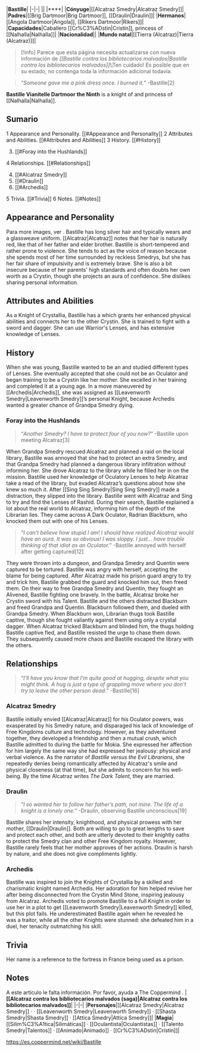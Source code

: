 |**Bastille**|
|-|-|
||
|****|
|**Cónyuge**|[[Alcatraz Smedry\|Alcatraz Smedry]]|
|**Padres**|[[Brig Dartmoor\|Brig Dartmoor]], [[Draulin\|Draulin]]|
|**Hermanos**|[[Angola Dartmoor\|Angola]], [[Rikers Dartmoor\|Rikers]]|
|**Capacidades**|Caballero [[Cr%C3%ADstin\|Crístin]], princess of [[Nalhalla\|Nalhalla]]|
|**Nacionalidad**||
|**Mundo natal**|[[Tierra (Alcatraz)\|Tierra (Alcatraz)]]|

> [!info] Parece que esta página necesita actualizarse con nueva información de *[[Bastille contra los bibliotecarios malvados\|Bastille contra los bibliotecarios malvados]]*!¡Ten cuidado! Es posible que en su estado, no contenga toda la información adicional todavía.

>“*Someone gave me a pink dress once. I burned it.*”
\-Bastille[2]


**Bastille Vianitelle Dartmoor the Ninth** is a knight of  and princess of [[Nalhalla\|Nalhalla]].

## Sumario

1 Appearance and Personality. [[#Appearance and Personality]] 
2 Attributes and Abilities. [[#Attributes and Abilities]] 
3 History. [[#History]] 

3. [[#Foray into the Hushlands]] 


4 Relationships. [[#Relationships]] 

4. [[#Alcatraz Smedry]] 
4. [[#Draulin]] 
4. [[#Archedis]] 


5 Trivia. [[#Trivia]] 
6 Notes. [[#Notes]] 


## Appearance and Personality
 
Para more images, ver .
Bastille has long silver hair and typically wears  and a glassweave uniform. [[Alcatraz\|Alcatraz]] notes that her hair is naturally red, like that of her father and elder brother.
Bastille is short-tempered and rather prone to violence. She tends to act as the voice of reason because she spends most of her time surrounded by reckless Smedrys, but she has her fair share of impulsivity and is extremely brave. She is also a bit insecure because of her parents' high standards and often doubts her own worth as a Crystin, though she projects an aura of confidence. She dislikes sharing personal information.

## Attributes and Abilities
As a Knight of Crystallia, Bastille has a  which grants her enhanced physical abilities and connects her to the other Crystin. She is trained to fight with a sword and dagger. She can use Warrior's Lenses, and has extensive knowledge of  Lenses.

## History
When she was young, Bastille wanted to be an  and studied different types of Lenses. She eventually accepted that she could not be an Oculator and began training to be a Crystin like her mother. She excelled in her training and completed it at a young age. In a move maneuvered by [[Archedis\|Archedis]], she was assigned as [[Leavenworth Smedry\|Leavenworth Smedry]]’s personal Knight, because Archedis wanted a greater chance of Grandpa Smedry dying.

### Foray into the Hushlands
>“*Another Smedry? I have to protect four of you now?*”
\-Bastille upon meeting Alcatraz[3]


When Grandpa Smedry rescued Alcatraz and planned a raid on the local library, Bastille was annoyed that she had to protect an extra Smedry, and that Grandpa Smedry had planned a dangerous library infiltration without informing her. She drove Alcatraz to the library while he filled her in on the mission. Bastille used her knowledge of Oculatory Lenses to help Alcatraz take a read of the library, but evaded Alcatraz’s questions about how she knew so much it. After [[Sing Sing Smedry\|Sing Sing Smedry]] made a distraction, they slipped into the library. Bastille went with Alcatraz and Sing to try and find the Lenses of Rashid. During their search, Bastille explained a lot about the real world to Alcatraz, informing him of the depth of the Librarian lies. They came across A Dark Oculator, Radrian Blackburn, who knocked them out with one of his Lenses.

>“*I can’t believe how stupid I am! I should have realized Alcatraz would have an aura. It was so obvious! I was sloppy. I just… have trouble thinking of that idiot as an Oculator.*”
\-Bastille annoyed with herself after getting captured[12]

They were thrown into a dungeon, and Grandpa Smedry and Quentin were captured to be tortured. Bastille was angry with herself, accepting the blame for being captured. After Alcatraz made his prison guard angry to try and trick him, Bastille grabbed the guard and knocked him out, then freed them. On their way to free Grandpa Smedry and Quentin, they fought an Alivened, Bastille fighting one bravely. In the battle, Alcatraz broke her Crystin sword with his Talent. Bastille and the others distracted Blackburn and freed Grandpa and Quentin. Blackburn followed them, and dueled with Grandpa Smedry. When Blackburn won, Librarian thugs took Bastille captive, though she fought valiantly against them using only a crystal dagger. When Alcatraz tricked Blackburn and blinded him, the thugs holding Bastille captive fled, and Bastille resisted the urge to chase them down. They subsequently caused more chaos and Bastille escaped the library with the others.

## Relationships
>“*I'll have you know that I'm quite good at hugging, despite what you might think. A hug is just a type of grappling move where you don't try to leave the other person dead.*”
\-Bastille[16]


### Alcatraz Smedry
Bastille initially envied [[Alcatraz\|Alcatraz]] for his Oculator powers, was exasperated by his Smedry nature, and disparaged his lack of knowledge of Free Kingdoms culture and technology. However, as they adventured together, they developed a friendship and then a mutual crush, which Bastille admitted to during the battle for Mokia. She expressed her affection for him largely the same way she had expressed her jealousy: physical and verbal violence.
As the narrator of *Bastille versus the Evil Librarians*, she repeatedly denies being romantically affected by Alcatraz's smile and physical closeness (at that time), but she admits to concern for his well-being.
By the time Alcatraz writes *The Dark Talent*, they are married.

### Draulin
>“*I so wanted her to follow her father’s path, not mine. The life of a knight is a lonely one.*”
\-Draulin, observing Bastille unconscious[19]


Bastille shares her intensity, knighthood, and physical prowess with her mother, [[Draulin\|Draulin]]. Both are willing to go to great lengths to save and protect each other, and both are utterly devoted to their knightly oaths to protect the Smedry clan and other Free Kingdom royalty.
However, Bastille rarely feels that her mother approves of her actions. Draulin is harsh by nature, and she does not give compliments lightly.

### Archedis
Bastille was inspired to join the Knights of Crystallia by a skilled and charismatic knight named Archedis. Her adoration for him helped revive her after being disconnected from the Crystin Mind Stone, inspiring jealousy from Alcatraz.
Archedis voted to promote Bastille to a full Knight in order to use her in a plot to get [[Leavenworth Smedry\|Leavenworth Smedry]] killed, but this plot fails. He underestimated Bastille again when he revealed he was a traitor, while all the other Knights were stunned: she defeated him in a duel, her tenacity outmatching his skill.

## Trivia
Her name is a reference to the  fortress in France being used as a prison.
## Notes

A este artículo le falta información. Por favor, ayuda a The Coppermind .
|**[[Alcatraz contra los bibliotecarios malvados (saga)\|Alcatraz contra los bibliotecarios malvados]]**|
|-|-|
|**Personajes**|[[Alcatraz Smedry\|Alcatraz Smedry]] ·  · [[Leavenworth Smedry\|Leavenworth Smedry]] · [[Shasta Smedry\|Shasta Smedry]] · [[Attica Smedry\|Attica Smedry]]|
|**Magia**|[[Silim%C3%A1tica\|Silimáticas]] · [[Oculantista\|Oculantistas]] · [[Talento Smedry\|Talentos]] · [[Animado\|Animado]] · [[Cr%C3%ADstin\|Crístin]]|



https://es.coppermind.net/wiki/Bastille